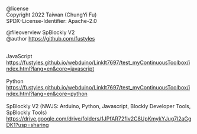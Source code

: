 @license<br>
Copyright 2022 Taiwan (ChungYi Fu)<br>
SPDX-License-Identifier: Apache-2.0<br>

@fileoverview SpBlockly V2<br>
@author https://github.com/fustyles<br><br>


JavaScript<br>
https://fustyles.github.io/webduino/LinkIt7697/test_myContinuousToolbox/index.html?lang=en&core=javascript<br><br>
Python<br>
https://fustyles.github.io/webduino/LinkIt7697/test_myContinuousToolbox/index.html?lang=en&core=python<br><br>
SpBlockly V2 (NWJS: Arduino, Python, Javascript, Blockly Developer Tools, SpBlockly Tools)<br>
https://drive.google.com/drive/folders/1JPfAR72fIv2C8UpKmykYJug7l2aGgDK1?usp=sharing<br><br>
